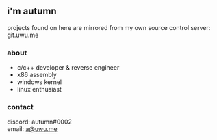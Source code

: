 ## i'm autumn
projects found on here are mirrored from my own source control server: git.uwu.me
### about
- c/c++ developer & reverse engineer
- x86 assembly
- windows kernel
- linux enthusiast

### contact
discord: autumn#0002\
email: a@uwu.me
